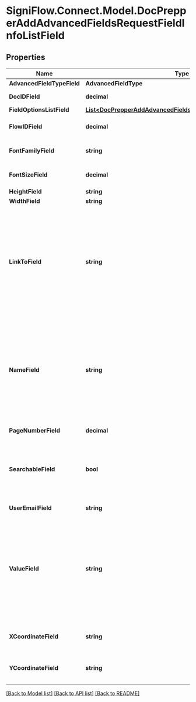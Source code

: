 # SigniFlow.Connect.Model.DocPrepperAddAdvancedFieldsRequestFieldInfoListField

## Properties

Name | Type | Description | Notes
------------ | ------------- | ------------- | -------------
**AdvancedFieldTypeField** | **AdvancedFieldType** |  | 
**DocIDField** | **decimal** | Document ID field. | 
**FieldOptionsListField** | [**List&lt;DocPrepperAddAdvancedFieldsRequestFieldOptionsListField&gt;**](DocPrepperAddAdvancedFieldsRequestFieldOptionsListField.md) |  | [optional] 
**FlowIDField** | **decimal** | Document Flow ID field. | 
**FontFamilyField** | **string** | Font family of the text in the field | 
**FontSizeField** | **decimal** | Font size of the text in the field | 
**HeightField** | **string** | Field height | 
**WidthField** | **string** | Field Width | 
**LinkToField** | **string** | This field is used to link fields together and allow users to fill in specific portions of the document based on a checkbox with the same NameField. | 
**NameField** | **string** | This field is used when you need to define the field embedded in the document with a unique name that can be referenced later. | 
**PageNumberField** | **decimal** | Field page number. | 
**SearchableField** | **bool** | Used to indicate whether a dropdown field should contain a search option. | 
**UserEmailField** | **string** | User email address. | 
**ValueField** | **string** | If you would like to fill in a predefined value that will appear on the document - you can fill it in here - this can be editted by the end user. | 
**XCoordinateField** | **string** | X-coordinates of field on the page | 
**YCoordinateField** | **string** | Y-coordinates of field on the page | 

[[Back to Model list]](../README.md#documentation-for-models) [[Back to API list]](../README.md#documentation-for-api-endpoints) [[Back to README]](../README.md)

